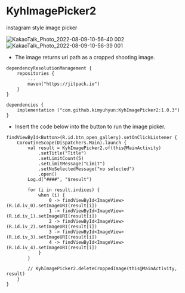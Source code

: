 # KyhImagePicker2
instagram style image picker

![KakaoTalk_Photo_2022-08-09-10-56-40 002](https://user-images.githubusercontent.com/29136588/183547138-8cf9168c-7a13-451e-9a01-cdf043447be0.jpeg)
![KakaoTalk_Photo_2022-08-09-10-56-39 001](https://user-images.githubusercontent.com/29136588/183547144-9315d0d7-8f1d-4e33-a916-12e915e20bed.jpeg)

- The image returns uri path as a cropped shooting image.

```
dependencyResolutionManagement {
    repositories {
        ...
        maven("https://jitpack.io")
    }
}
```

```
dependencies {
    implementation ("com.github.kimyuhyun:KyhImagePicker2:1.0.3")
}
```


- Insert the code below into the button to run the image picker.
```
findViewById<Button>(R.id.btn_open_gallery).setOnClickListener {
    CoroutineScope(Dispatchers.Main).launch {
        val result = KyhImagePicker2.of(this@MainActivity)
            .setTitle("Title")
            .setLimitCount(5)
            .setLimitMessage("Limit")
            .setNoSelectedMessage("no selected")
            .open()
        Log.d("####", "$result")

        for (i in result.indices) {
            when (i) {
                0 -> findViewById<ImageView>(R.id.iv_0).setImageURI(result[i])
                1 -> findViewById<ImageView>(R.id.iv_1).setImageURI(result[i])
                2 -> findViewById<ImageView>(R.id.iv_2).setImageURI(result[i])
                3 -> findViewById<ImageView>(R.id.iv_3).setImageURI(result[i])
                4 -> findViewById<ImageView>(R.id.iv_4).setImageURI(result[i])
            }
        }

        // KyhImagePicker2.deleteCroppedImage(this@MainActivity, result)
    }
}
```


